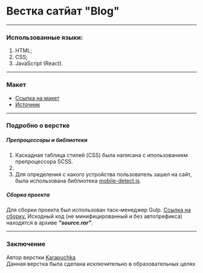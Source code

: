 # Вестка сатйат "Blog"
___

### Использованные языки:
1. HTML;
2. CSS;
3. JavaScript (React).
___

### Макет
* [Ссылка на макет](https://www.figma.com/file/84L4vb4eTH8dxktS6uZI1Z/landing?type=design&node-id=0-1&mode=design&t=qZY7tS1Iu5VTFOuW-0)
* [Источник](https://t.me/HtmlCodeForMoney_bot)

___

### Подробно о верстке

##### Препроцессоры и библиотеки
1. Каскадная таблица стилей (CSS) была написана с ипользованием препроцессора SCSS.
2. 
3. Для определения с какого устройства пользователь зашел на сайт, была использована библиотека [mobile-detect.js](http://hgoebl.github.io/mobile-detect.js/).

##### Сборка проекта
Для сборки проекта был использован таск-менеджер Gulp. [Ссылка на сборку.](https://github.com/Karapuchka/buildGulp)
Исходный код (не минифицированный и без автопрефикса) находятся в архиве ***"source.rar"***.

___

### Заключение 

Автор верстки [Karapuchka](https://github.com/Karapuchka)  
Данная верстка была сделана исключительно в образовательных целях